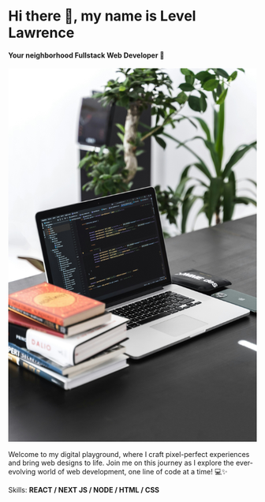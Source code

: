 # Hi there 👋, my name is **Level Lawrence**
#### Your neighborhood Fullstack Web Developer 🚀
![Your neighborhood Frontend Web Developer 🚀](https://github.com/levelhlawrence/levelhlawrence/blob/main/altumcode-PNbDkQ2DDgM-unsplash.jpg)

Welcome to my digital playground, where I craft pixel-perfect experiences and bring web designs to life. Join me on this journey as I explore the ever-evolving world of web development, one line of code at a time! 💻✨ 

Skills: **REACT / NEXT JS / NODE / HTML / CSS**

